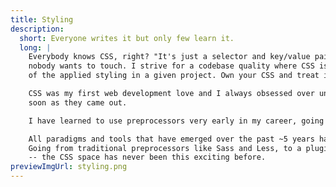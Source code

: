```yaml
---
title: Styling
description:
  short: Everyone writes it but only few learn it.
  long: |
    Everybody knows CSS, right? "It's just a selector and key/value pairs" I hear you say. Right up until that grid-layout becomes an unhinged mess that
    nobody wants to touch. I strive for a codebase quality where CSS is not reduced to an append-only language because nobody understands or can keep track
    of the applied styling in a given project. Own your CSS and treat it like the first-class citizen it deserves to be.

    CSS was my first web development love and I always obsessed over understanding the intricacies of layout algorithms and using bleeding edge features as 
    soon as they came out.

    I have learned to use preprocessors very early in my career, going even as far as prototyping my own preprocessor to get a feel of the complexity behind it.

    All paradigms and tools that have emerged over the past ~5 years have landed in one or more of my projects, in search of the perfect one to rule them all. 
    Going from traditional preprocessors like Sass and Less, to a plugin-based system using PostCSS and finally the rise of atomic CSS with tools like Tailwind
    -- the CSS space has never been this exciting before.
previewImgUrl: styling.png
---
```

